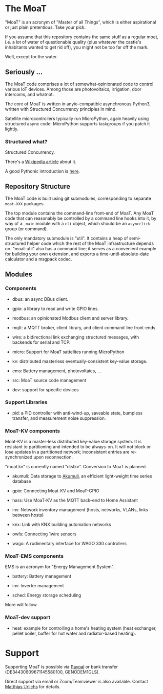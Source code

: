 # The MoaT

"MoaT" is an acronym of "Master of all Things", which is either
aspirational or just plain pretentious. Take your pick.

If you assume that this repository contains the same stuff as a regular
moat, i.e. a lot of water of questionable quality (plus whatever the
castle's inhabitants wanted to get rid off), you might not be too far off
the mark.

Well, except for the water.


## Seriously …

The MoaT code comprises a lot of somewhat-opinionated code to control
various IoT devices. Among those are photovoltaics, irrigation, door
intercoms, and whatnot.

The core of MoaT is written in anyio-compatible asynchronous Python3,
written with Structured Concurrency principles in mind.

Satellite microcontrollers typically run MicroPython, again heavily using
structured async code: MicroPython supports taskgroups if you patch it
lightly.


### Structured what?

Structured Concurrency.

There's a [Wikipedia article](https://en.wikipedia.org/wiki/Structured_concurrency) about it.

A good Pythonic introduction is [here](https://vorpus.org/blog/notes-on-structured-concurrency-or-go-statement-considered-harmful/).


## Repository Structure

The MoaT code is built using git submodules, corresponding to separate
`moat-XXX` packages.

The top module contains the command-line front-end of MoaT. Any
MoaT code that can reasonably be controlled by a command line hooks into
it, by way of a `_main` module with a `cli` object, which should be an
`asyncclick` group (or command).

The only mandatory submodule is "util". It contains a heap of
semi-structured helper code which the rest of the MoaT infrastructure
depends on. "moat-util" also has a command line; it serves as a convenient
example for building your own extension, and exports a
time-until-absolute-date calculator and a msgpack codec.


## Modules

### Components

* dbus: an async DBus client.

* gpio: a library to read and write GPIO lines.

* modbus: an opinionated Modbus client and server library.

* mqtt: a MQTT broker, client library, and client command line front-ends.

* wire: a bidirectional link exchanging structured messages,
  with backends for serial and TCP.

* micro: Support for MoaT sattelites running MicroPython

* kv: distributed masterless eventually-consistent key-value storage.

* ems: Battery management, photovoltaics, …

* src: MoaT source code management

* dev: support for specific devices


### Support Libraries

* pid: a PID controller with anti-wind-up, saveable state, bumpless transfer, and
  measurement noise suppression.


### MoaT-KV components

Moat-KV is a master-less distributed key-value storage system. It is
resistant to partitioning and intended to be always-on. It will not block
or lose updates in a partitioned network; inconsistent entries are
re-synchronized upon reconnection.

"moat.kv" is currently named "distkv". Conversion to MoaT is planned.

* akumuli: Data storage to [Akumuli](https://docs.akumuli.org/), an
  efficient light-weight time series database

* gpio: Connecting Moat-KV and MoaT-GPIO

* hass: Use MoaT-KV as the MQTT back-end to Home Assistant

* inv: Network inventory management (hosts, networks, VLANs, links between hosts)

* knx: Link with KNX building automation networks

* owfs: Connecting 1wire sensors

* wago: A rudimentary interface for WAGO 330 controllers


### MoaT-EMS components

EMS is an acronym for "Energy Management System".

* battery: Battery management

* inv: Inverter management

* sched: Energy storage scheduling

More will follow.

### MoaT-dev support

* heat: example for controlling a home's heating system (heat exchanger,
  pellet boiler, buffer for hot water and radiator-based heating).


# Support

Supporting MoaT is possible via [Paypal](https://paypal.me/MMoooaaTT) or
bank transfer (DE34430609671145580100, GENODEM1GLS).

Direct support via email or Zoom/Teamviewer is also available.
Contact [Matthias Urlichs](mailto:urlichs@m-u-it.de) for details.
